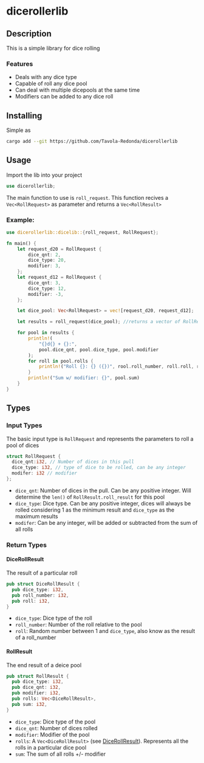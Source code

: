 # dicerollerlib

## Description

This is a simple library for dice rolling

### Features

- Deals with any dice type
- Capable of roll any dice pool
- Can deal with multiple dicepools at the same time
- Modifiers can be added to any dice roll

## Installing

Simple as

```bash
cargo add --git https://github.com/Tavola-Redonda/dicerollerlib
```

## Usage

Import the lib into your project

```rust
use dicerollerlib;
```

The main function to use is `roll_request`. This function recives a `Vec<RollRequest>` as parameter and returns a `Vec<RollResult>`

### Example:

```rust
use dicerollerlib::dicelib::{roll_request, RollRequest};

fn main() {
    let request_d20 = RollRequest {
        dice_qnt: 2,
        dice_type: 20,
        modifier: 3,
    };
    let request_d12 = RollRequest {
        dice_qnt: 3,
        dice_type: 12,
        modifier: -3,
    };

    let dice_pool: Vec<RollRequest> = vec![request_d20, request_d12];

    let results = roll_request(dice_pool); //returns a vector of RollResult

    for pool in results {
        println!(
            "{}d{} + {}:",
            pool.dice_qnt, pool.dice_type, pool.modifier
        );
        for roll in pool.rolls {
            println!("Roll {}: {} ({})", rool.roll_number, roll.roll, roll.dice_type);
        }
        println!("Sum w/ modifier: {}", pool.sum)
    }
}
```

## Types

### Input Types

The basic input type is `RollRequest` and represents the parameters to roll a pool of dices

```rust
struct RollRequest {
  dice_qnt:i32, // Number of dices in this pull
  dice_type: i32, // type of dice to be rolled, can be any integer
  modifer: i32 // modifier
};
```

- `dice_qnt`: Number of dices in the pull. Can be any positive integer. Will determine the `len()` of `RollResult.roll_result` for this pool
- `dice_type`: Dice type. Can be any positive integer, dices will always be rolled considering 1 as the minimum result and `dice_type` as the maximum results
- `modifer`: Can be any integer, will be added or subtracted from the sum of all rolls

### Return Types

#### DiceRollResult

The result of a particular roll

```rust
pub struct DiceRollResult {
  pub dice_type: i32,
  pub roll_number: i32,
  pub roll: i32,
}
```

- `dice_type`: Dice type of the roll
- `roll_number`: Number of the roll relative to the pool
- `roll`: Random number between 1 and `dice_type`, also know as the result of a roll_number

#### RollResult

The end result of a deice pool

```rust
pub struct RollResult {
  pub dice_type: i32,
  pub dice_qnt: i32,
  pub modifier: i32,
  pub rolls: Vec<DiceRollResult>,
  pub sum: i32,
}
```

- `dice_type`: Dice type of the pool
- `dice_qnt`: Number of dices rolled
- `modifier`: Modifier of the pool
- `rolls`: A `Vec<DiceRollResult>` (see [DiceRollResult](#DiceRollResult)). Represents all the rolls in a particular dice pool
- `sum`: The sum of all rolls +/- modifier
